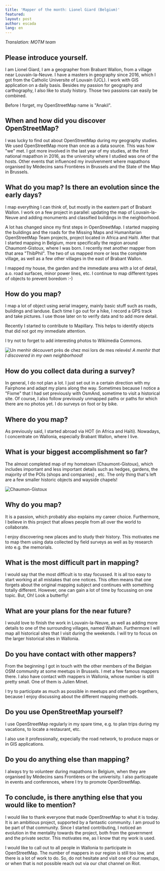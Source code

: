 ```yaml
---
title: 'Mapper of the month: Lionel Giard (Belgium)'
featured:
layout: post
author: escada
lang: en
---
```

_Translation: MOTM team_

## Please introduce yourself.

I am Lionel Giard, I am a geographer from Brabant Wallon, from a village near Louvain-la-Neuve. I have a masters in geography since 2016, which I got from the Catholic Universite of Louvain (UCL). I work with GIS application on a daily basis. Besides my passion for geography and carthography, I also like to study history. Those two passions can easily be combined.

Before I forget, my OpenStreetMap name is "Anakil".

## When and how did you discover OpenStreetMap?

I was lucky to find out about OpenStreetMap during my geography studies. We used OpenStreetMap more than once as a data source. This was how "we" met. I got more involved in the last year of my studies, at the first national mapathon in 2016, as the university where I studied was one of the hosts. Other events that influenced my involvenment where mapathons organised by Médecins sans Frontières in Brussels and the State of the Map in Brussels.

## What do you map? Is there an evolution since the early days?

I map everything I can think of, but mostly in the eastern part of  Brabant Wallon. I work on a few project in parallel: updating the map of Louvain-la-Neuve and adding monuments and classified buildings in the neighborhood.

A lot has changed since my first steps in OpenStreetMap. I started mapping the buildings and the roads for the Missing Maps  and Humanitarian OpenStreetMap Team projects, project located in Africa and Haïti. After that I started mapping in Belgium, more specifically the region around Chaumont-Gistoux, where I was born.
I recently met another mapper from that area "ThibPhil". The two of us mapped more or less the complete village, as well as a few other villages in the east of Brabant Wallon.

I mapped my house, the garden and the immediate area with a lot of detail, a.o. road surfaces, minor power lines, etc. I continue to map different types of objects to prevent boredom :-)

## How do you map?

I map a lot of object using aerial imagery, mainly basic stuff such as roads, buildings and landuse. Each time I go out for a hike, I record a GPS track and take pictures. I use those later on to verify data and to add more detail.

Recently I started to contribute to Mapillary. This helps to identify objects that did not got my immediate attention.

I try not to forget to add interesting photos to Wikimedia Commons.


![Un menhir découvert près de chez moi lors de mes relevés!](https://photos.smugmug.com/OSM/Screenshots/Mapper-in-the-Spotlight/Lionel-Giard/i-7cLXrTG/0/34093fa6/S/menhir-S.png)
*A menhir that I discovered in my own neighborhood!*

## How do you collect data during a survey?
In general, I do not plan a lot. I just set out in a certain direction with my Fairphone and adapt my plans along the way. Sometimes because I notice a "Fixme" that I had set previously with OsmAnd, sometime to visit a historical site. Of course, I also follow previously unmapped paths or paths for which there are no photos yet.
I do surveys on foot or by bike.

## Where do you map?

As previously said, I started abroad via HOT (in Africa and Haïti). Nowadays, I concentrate on Wallonia, especially Brabant Wallon, where I live.

## What is your biggest accomplishment so far?

The almost completed map of my hometown (Chaumont-Gistoux), which includes important and less important details such as hedges, gardens, the majority of the POIs (shops and companies)
, etc. The only thing that's left are a few smaller historic objects and wayside chapels!

![Chaumon-Gistoux](https://photos.smugmug.com/OSM/Screenshots/Mapper-in-the-Spotlight/Lionel-Giard/i-zRLWsFq/0/35bdd5e7/M/image-M.png)



## Why do you map?

It is a passion, which probably also explains my career choice. Furthermore, I believe in this project that allows people from all over the world to collaborate.

I enjoy discovering new places and to study their history. This motivates me to map them using data collected by field surveys as well as by research into e.g. the memorials.

## What is the most difficult part in mapping?

I would say that the most difficult is to stay focussed. It is all too easy to start working at all mistakes that one notices. This often means that one forgets about the original mapping subject and continues with something totally different.
However, one can gain a lot of time by focussing on one topic. But, Oh! Look a butterfly!

## What are your plans for the near future?

I would love to finish the work in Louvain-la-Neuve, as well as adding more details to one of the surrounding villages, named Walhain. Furthermore I will map all historical sites that I visit during the weekends. I will try to focus on the larger historical sites in Wallonia.

## Do you have contact with other mappers?
From the beginning I got in touch with the other members of the Belgian OSM community at some meetups in Brussels. I met a few famous mappers there. I also have contact with mappers in Wallonia, whose number is still pretty small. One of them is Julien Minet.

I try to participate as much as possible in meetups and other get-togethers, because I enjoy discussing about the different mapping methods.

## Do you use OpenStreetMap yourself?

I use OpenStreetMap regularly in my spare time, e.g. to plan trips during my vacations, to locate a restaurant, etc.

I also use it professionally, expecially the road network, to produce maps or in GIS applications.


## Do you do anything else than mapping?

I always try to volunteer during mapathons in Belgium, when they are organised by Médecins sans Frontières or the univerisity. I also particapate in events and conferences, where I try to promote OpenStreetMap.

## To conclude, is there anything else that you would like to mention?

I would like to thank everyone that made OpenStreetMap to what it is today. It is an ambitious project, supported by a fantastic community. I am proud to be part of that community. Since I started contributing, I noticed an evolution in the mentality towards the  project, both from the government and the private sector. This motivates me, as I know that my work is used.

I would like to call out to all people in Wallonia to participate in OpenStreetMap. The number of mappers in our region is still too low, and there is a lot of work to do.
So, do not hesitate and visit one of our meetups, or when that is not possible reach out via our chat channel on Riot.
